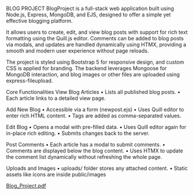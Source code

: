BLOG PROJECT
BlogProject is a full-stack web application built using Node.js, Express, MongoDB, and EJS, designed to offer a simple yet effective blogging platform.

It allows users to create, edit, and view blog posts with support for rich text formatting using the Quill.js editor. Comments can be added to blog posts via modals, and updates are handled dynamically using HTMX, providing a smooth and modern user experience without page reloads.

The project is styled using Bootstrap 5 for responsive design, and custom CSS is applied for branding. The backend leverages Mongoose for MongoDB interaction, and blog images or other files are uploaded using express-fileupload.

Core Functionalities
View Blog Articles
• Lists all published blog posts.
• Each article links to a detailed view page.

 Add New Blog
• Accessible via a form (newpost.ejs)
• Uses Quill editor to enter rich HTML content.
• Tags are added as comma-separated values.

Edit Blog
• Opens a modal with pre-filled data.
• Uses Quill editor again for in-place rich editing.
• Submits changes back to the server.

Post Comments
• Each article has a modal to submit comments.
• Comments are displayed below the blog content.
• Uses HTMX to update the comment list dynamically without refreshing the whole page.

Uploads and Images
• uploads/ folder stores any attached content.
• Static assets like icons are inside public/images


[Blog_Project.pdf](https://github.com/user-attachments/files/20721391/Blog_Project.pdf)
